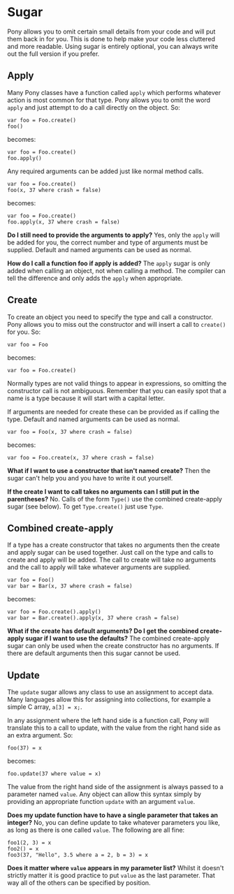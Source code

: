 # Sugar

Pony allows you to omit certain small details from your code and will put them 
back in for you. This is done to help make your code less cluttered and more 
readable. Using sugar is entirely optional, you can always write out the full 
version if you prefer.

## Apply

Many Pony classes have a function called `apply` which performs whatever action 
is most common for that type. Pony allows you to omit the word `apply` and just 
attempt to do a call directly on the object. So:

```pony
var foo = Foo.create()
foo()
```

becomes:

```pony
var foo = Foo.create()
foo.apply()
```

Any required arguments can be added just like normal method calls.

```pony
var foo = Foo.create()
foo(x, 37 where crash = false)
```

becomes:

```pony
var foo = Foo.create()
foo.apply(x, 37 where crash = false)
```

__Do I still need to provide the arguments to apply?__ Yes, only the `apply` 
will be added for you, the correct number and type of arguments must be 
supplied. Default and named arguments can be used as normal.

__How do I call a function foo if apply is added?__ The `apply` sugar is only 
added when calling an object, not when calling a method. The compiler can tell 
the difference and only adds the `apply` when appropriate.

## Create

To create an object you need to specify the type and call a constructor. Pony 
allows you to miss out the constructor and will insert a call to `create()` for 
you. So:

```pony
var foo = Foo
```

becomes:

```pony
var foo = Foo.create()
```

Normally types are not valid things to appear in expressions, so omitting the 
constructor call is not ambiguous. Remember that you can easily spot that a 
name is a type because it will start with a capital letter.

If arguments are needed for create these can be provided as if calling the 
type. Default and named arguments can be used as normal.

```pony
var foo = Foo(x, 37 where crash = false)
```

becomes:

```pony
var foo = Foo.create(x, 37 where crash = false)
```

__What if I want to use a constructor that isn't named create?__ Then the sugar 
can't help you and you have to write it out yourself.

__If the create I want to call takes no arguments can I still put in the 
parentheses?__ No. Calls of the form `Type()` use the combined create-apply 
sugar (see below). To get `Type.create()` just use `Type`.

## Combined create-apply

If a type has a create constructor that takes no arguments then the create and 
apply sugar can be used together. Just call on the type and calls to create and 
apply will be added. The call to create will take no arguments and the call to 
apply will take whatever arguments are supplied.

```pony
var foo = Foo()
var bar = Bar(x, 37 where crash = false)
```

becomes:

```pony
var foo = Foo.create().apply()
var bar = Bar.create().apply(x, 37 where crash = false)
```

__What if the create has default arguments? Do I get the combined create-apply 
sugar if I want to use the defaults?__ The combined create-apply sugar can only 
be used when the create constructor has no arguments. If there are default 
arguments then this sugar cannot be used.

## Update

The `update` sugar allows any class to use an assignment to accept data. Many 
languages allow this for assigning into collections, for example a simple C 
array, `a[3] = x;`.

In any assignment where the left hand side is a function call, Pony will 
translate this to a call to update, with the value from the right hand side as 
an extra argument. So:

```pony
foo(37) = x
```

becomes:

```pony
foo.update(37 where value = x)
```

The value from the right hand side of the assignment is always passed to a 
parameter named `value`. Any object can allow this syntax simply by providing 
an appropriate function `update` with an argument `value`.

__Does my update function have to have a single parameter that takes an 
integer?__ No, you can define update to take whatever parameters you like, as 
long as there is one called `value`. The following are all fine:

```pony
foo1(2, 3) = x
foo2() = x
foo3(37, "Hello", 3.5 where a = 2, b = 3) = x
```

__Does it matter where `value` appears in my parameter list?__ Whilst it 
doesn't strictly matter it is good practice to put `value` as the last 
parameter. That way all of the others can be specified by position.
